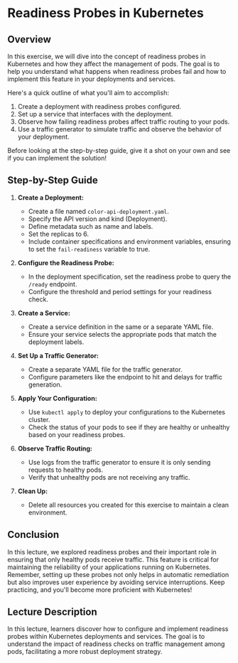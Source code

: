 # Readiness Probes in Kubernetes

## Overview
In this exercise, we will dive into the concept of readiness probes in Kubernetes and how they affect the management of pods. The goal is to help you understand what happens when readiness probes fail and how to implement this feature in your deployments and services. 

Here's a quick outline of what you'll aim to accomplish:

1. Create a deployment with readiness probes configured.
2. Set up a service that interfaces with the deployment.
3. Observe how failing readiness probes affect traffic routing to your pods.
4. Use a traffic generator to simulate traffic and observe the behavior of your deployment.

Before looking at the step-by-step guide, give it a shot on your own and see if you can implement the solution!

## Step-by-Step Guide

1. **Create a Deployment:**
   - Create a file named `color-api-deployment.yaml`.
   - Specify the API version and kind (Deployment).
   - Define metadata such as name and labels.
   - Set the replicas to 6.
   - Include container specifications and environment variables, ensuring to set the `fail-readiness` variable to true.

2. **Configure the Readiness Probe:**
   - In the deployment specification, set the readiness probe to query the `/ready` endpoint.
   - Configure the threshold and period settings for your readiness check.

3. **Create a Service:**
   - Create a service definition in the same or a separate YAML file.
   - Ensure your service selects the appropriate pods that match the deployment labels.

4. **Set Up a Traffic Generator:**
   - Create a separate YAML file for the traffic generator.
   - Configure parameters like the endpoint to hit and delays for traffic generation.

5. **Apply Your Configuration:**
   - Use `kubectl apply` to deploy your configurations to the Kubernetes cluster.
   - Check the status of your pods to see if they are healthy or unhealthy based on your readiness probes.

6. **Observe Traffic Routing:**
   - Use logs from the traffic generator to ensure it is only sending requests to healthy pods.
   - Verify that unhealthy pods are not receiving any traffic.

7. **Clean Up:**
   - Delete all resources you created for this exercise to maintain a clean environment.

## Conclusion
In this lecture, we explored readiness probes and their important role in ensuring that only healthy pods receive traffic. This feature is critical for maintaining the reliability of your applications running on Kubernetes. Remember, setting up these probes not only helps in automatic remediation but also improves user experience by avoiding service interruptions. Keep practicing, and you'll become more proficient with Kubernetes!

## Lecture Description
In this lecture, learners discover how to configure and implement readiness probes within Kubernetes deployments and services. The goal is to understand the impact of readiness checks on traffic management among pods, facilitating a more robust deployment strategy.